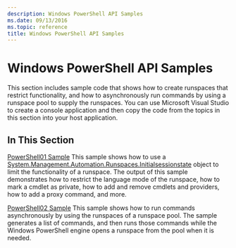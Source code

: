 ```yaml
---
description: Windows PowerShell API Samples
ms.date: 09/13/2016
ms.topic: reference
title: Windows PowerShell API Samples
---
```

# Windows PowerShell API Samples

This section includes sample code that shows how to create runspaces that restrict functionality, and how to asynchronously run commands by using a runspace pool to supply the runspaces. You can use Microsoft Visual Studio to create a console application and then copy the code from the topics in this section into your host application.

## In This Section

[PowerShell01 Sample](./windows-powershell01-sample.md)
This sample shows how to use a [System.Management.Automation.Runspaces.Initialsessionstate](/dotnet/api/System.Management.Automation.Runspaces.InitialSessionState) object to limit the functionality of a runspace. The output of this sample demonstrates how to restrict the language mode of the runspace, how to mark a cmdlet as private, how to add and remove cmdlets and providers, how to add a proxy command, and more.

[PowerShell02 Sample](./windows-powershell02-sample.md)
This sample shows how to run commands asynchronously by using the runspaces of a runspace pool. The sample generates a list of commands, and then runs those commands while the Windows PowerShell engine opens a runspace from the pool when it is needed.
